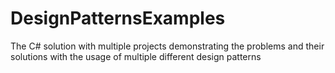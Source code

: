 # DesignPatternsExamples
The C# solution with multiple projects demonstrating the problems and their solutions with the usage of multiple different design patterns

